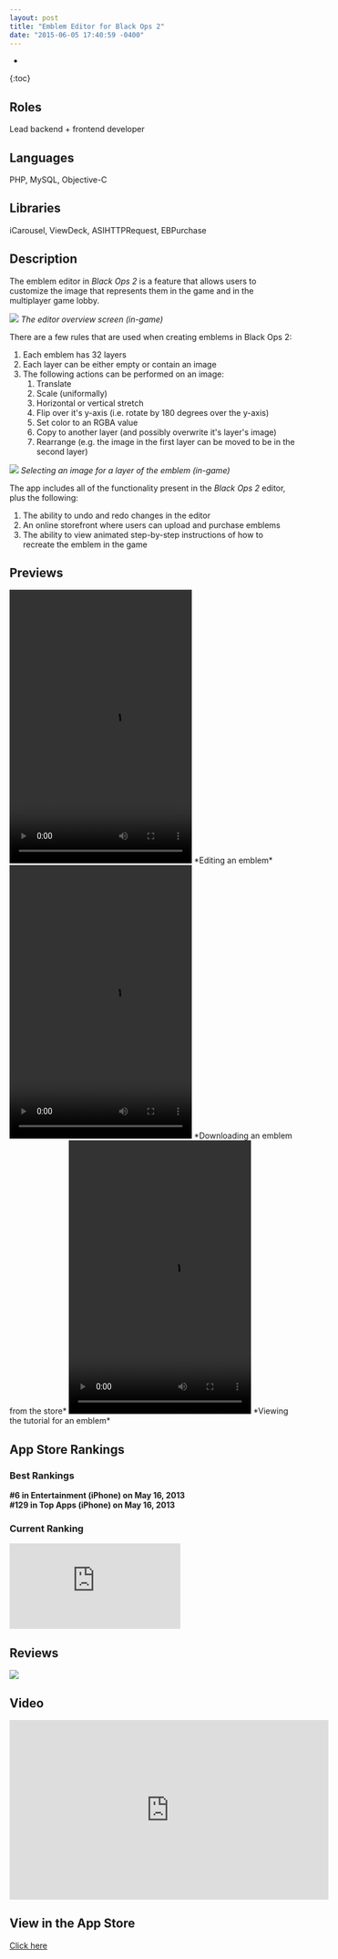 ```yaml
---
layout: post
title: "Emblem Editor for Black Ops 2"
date: "2015-06-05 17:40:59 -0400"
---
```


* 
{:toc}

## Roles

Lead backend + frontend developer

## Languages

PHP, MySQL, Objective-C

## Libraries

iCarousel, ViewDeck, ASIHTTPRequest, EBPurchase

## Description

The emblem editor in *Black Ops 2* is a feature that allows users to customize the image that represents them in the game and in the multiplayer game lobby.

![](/assets/bo2ee/overview.jpg)
*The editor overview screen (in-game)*

There are a few rules that are used when creating emblems in Black Ops 2:

1. Each emblem has 32 layers
2. Each layer can be either empty or contain an image
3. The following actions can be performed on an image:
    1. Translate
    2. Scale (uniformally)
    3. Horizontal or vertical stretch
    4. Flip over it's y-axis (i.e. rotate by 180 degrees over the y-axis)
    5. Set color to an RGBA value
    6. Copy to another layer (and possibly overwrite it's layer's image)
    7. Rearrange (e.g. the image in the first layer can be moved to be in the second layer)

![](/assets/bo2ee/edit-layer.jpg)
*Selecting an image for a layer of the emblem (in-game)*

The app includes all of the functionality present in the *Black Ops 2* editor, plus the following:

1. The ability to undo and redo changes in the editor
2. An online storefront where users can upload and purchase emblems 
3. The ability to view animated step-by-step instructions of how to recreate the emblem in the game

## Previews

<video id="sampleMovie" width="320" height="480"  autoplay loop> 
	<source src="/assets/bo2ee/editor.webm" />
	<source src="/assets/bo2ee/editor.mp4" />
</video>
*Editing an emblem*

<video id="sampleMovie" width="320" height="480"  autoplay loop> 
	<source src="/assets/bo2ee/store.webm" />
	<source src="/assets/bo2ee/store.mp4" />
</video>
*Downloading an emblem from the store*

<video id="sampleMovie" width="320" height="480"  autoplay loop> 
	<source src="/assets/bo2ee/tutorial.webm" />
	<source src="/assets/bo2ee/tutorial.mp4" />
</video>
*Viewing the tutorial for an emblem*

## App Store Rankings

### Best Rankings

**#6 in Entertainment (iPhone) on May 16, 2013**   
**#129 in Top Apps (iPhone) on May 16, 2013**

### Current Ranking
![](http://www.topappcharts.com/images/app-rank-graph.php?appid=635489521)

## Reviews

![](/assets/bo2ee/reviews.png)


## Video
<iframe width="560" height="315" src="https://www.youtube.com/embed/bPgDcUCGzhI" frameborder="0" allowfullscreen>Coo</iframe>


## View in the App Store
[Click here](https://itunes.apple.com/us/app/emblem-editor-for-bo2-for/id635489521?mt=8)
